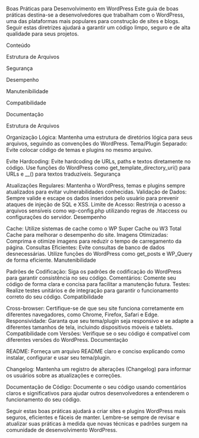 Boas Práticas para Desenvolvimento em WordPress
Este guia de boas práticas destina-se a desenvolvedores que trabalham com o WordPress, uma das plataformas mais populares para construção de sites e blogs. Seguir estas diretrizes ajudará a garantir um código limpo, seguro e de alta qualidade para seus projetos.

Conteúdo

Estrutura de Arquivos

Segurança

Desempenho

Manutenibilidade

Compatibilidade

Documentação

Estrutura de Arquivos

Organização Lógica: Mantenha uma estrutura de diretórios lógica para seus arquivos, seguindo as convenções do WordPress.
Tema/Plugin Separado: Evite colocar código de temas e plugins no mesmo arquivo.

Evite Hardcoding: Evite hardcoding de URLs, paths e textos diretamente no código. Use funções do WordPress como get_template_directory_uri() para URLs e __() para textos traduzíveis.
Segurança

Atualizações Regulares: Mantenha o WordPress, temas e plugins sempre atualizados para evitar vulnerabilidades conhecidas.
Validação de Dados: Sempre valide e escape os dados inseridos pelo usuário para prevenir ataques de injeção de SQL e XSS.
Limite de Acesso: Restrinja o acesso a arquivos sensíveis como wp-config.php utilizando regras de .htaccess ou configurações do servidor.
Desempenho

Cache: Utilize sistemas de cache como o WP Super Cache ou W3 Total Cache para melhorar o desempenho do site.
Imagens Otimizadas: Comprima e otimize imagens para reduzir o tempo de carregamento da página.
Consultas Eficientes: Evite consultas de banco de dados desnecessárias. Utilize funções do WordPress como get_posts e WP_Query de forma eficiente.
Manutenibilidade

Padrões de Codificação: Siga os padrões de codificação do WordPress para garantir consistência no seu código.
Comentários: Comente seu código de forma clara e concisa para facilitar a manutenção futura.
Testes: Realize testes unitários e de integração para garantir o funcionamento correto do seu código.
Compatibilidade

Cross-browser: Certifique-se de que seu site funciona corretamente em diferentes navegadores, como Chrome, Firefox, Safari e Edge.
Responsividade: Garanta que seu tema/plugin seja responsivo e se adapte a diferentes tamanhos de tela, incluindo dispositivos móveis e tablets.
Compatibilidade com Versões: Verifique se o seu código é compatível com diferentes versões do WordPress.
Documentação

README: Forneça um arquivo README claro e conciso explicando como instalar, configurar e usar seu tema/plugin.

Changelog: Mantenha um registro de alterações (Changelog) para informar os usuários sobre as atualizações e correções.

Documentação de Código: Documente o seu código usando comentários claros e significativos para ajudar outros desenvolvedores a entenderem o funcionamento do seu código.

Seguir estas boas práticas ajudará a criar sites e plugins WordPress mais seguros, eficientes e fáceis de manter. Lembre-se sempre de revisar e atualizar suas práticas à medida que novas técnicas e padrões surgem na comunidade de desenvolvimento WordPress.

